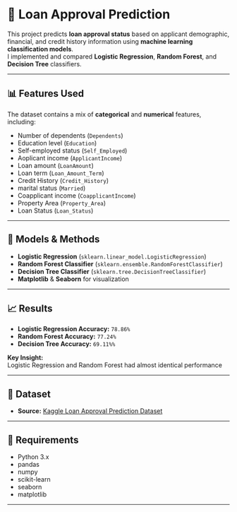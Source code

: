 # 🏦 Loan Approval Prediction

This project predicts **loan approval status** based on applicant demographic, financial, and credit history information using **machine learning classification models**.  
I implemented and compared **Logistic Regression**, **Random Forest**, and **Decision Tree** classifiers.

---

## 📊 Features Used

The dataset contains a mix of **categorical** and **numerical** features, including:

- Number of dependents (`Dependents`)  
- Education level (`Education`)  
- Self-employed status (`Self_Employed`)  
- Aoplicant income (`ApplicantIncome`)  
- Loan amount (`LoanAmount`)  
- Loan term (`Loan_Amount_Term`)  
- Credit History (`Credit_History`)  
- marital status (`Married`)
- Coapplicant income (`CoapplicantIncome`)
- Property Area (`Property_Area`)
- Loan Status (`Loan_Status`)

---

## 🧪 Models & Methods

- **Logistic Regression** (`sklearn.linear_model.LogisticRegression`)
- **Random Forest Classifier** (`sklearn.ensemble.RandomForestClassifier`)
- **Decision Tree Classifier** (`sklearn.tree.DecisionTreeClassifier`)
- **Matplotlib** & **Seaborn** for visualization

---

## 📈 Results

- **Logistic Regression Accuracy:** `78.86%`
- **Random Forest Accuracy:** `77.24%`
- **Decision Tree Accuracy:** `69.11%%`

**Key Insight:**  
Logistic Regression and Random Forest had almost identical performance

---

## 📁 Dataset

- **Source:** [Kaggle Loan Approval Prediction Dataset](https://www.kaggle.com/code/redhorse22/loan-status-prediction/input)

---


## 📌 Requirements

- Python 3.x  
- pandas  
- numpy  
- scikit-learn  
- seaborn  
- matplotlib  

---
